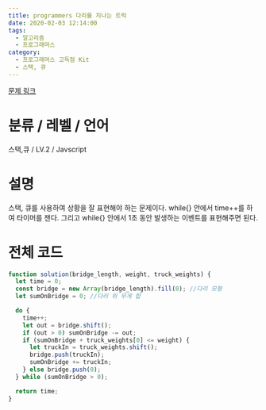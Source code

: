 ```yaml
---
title: programmers 다리를 지나는 트럭
date: 2020-02-03 12:14:00
tags:
  - 알고리즘
  - 프로그래머스
category:
  - 프로그래머스 고득점 Kit
  - 스택, 큐
---
```


[문제 링크](https://programmers.co.kr/learn/courses/30/lessons/42583)

# 분류 / 레벨 / 언어

스택,큐 / LV.2 / Javscript

# 설명

스택, 큐를 사용하여 상황을 잘 표현해야 하는 문제이다.
while{} 안에서 time++를 하여 타이머를 잰다.
그리고 while{} 안에서 1초 동안 발생하는 이벤트를 표현해주면 된다.

# 전체 코드

```javascript
function solution(bridge_length, weight, truck_weights) {
  let time = 0;
  const bridge = new Array(bridge_length).fill(0); //다리 모형
  let sumOnBridge = 0; //다리 위 무게 합

  do {
    time++;
    let out = bridge.shift();
    if (out > 0) sumOnBridge -= out;
    if (sumOnBridge + truck_weights[0] <= weight) {
      let truckIn = truck_weights.shift();
      bridge.push(truckIn);
      sumOnBridge += truckIn;
    } else bridge.push(0);
  } while (sumOnBridge > 0);

  return time;
}
```
